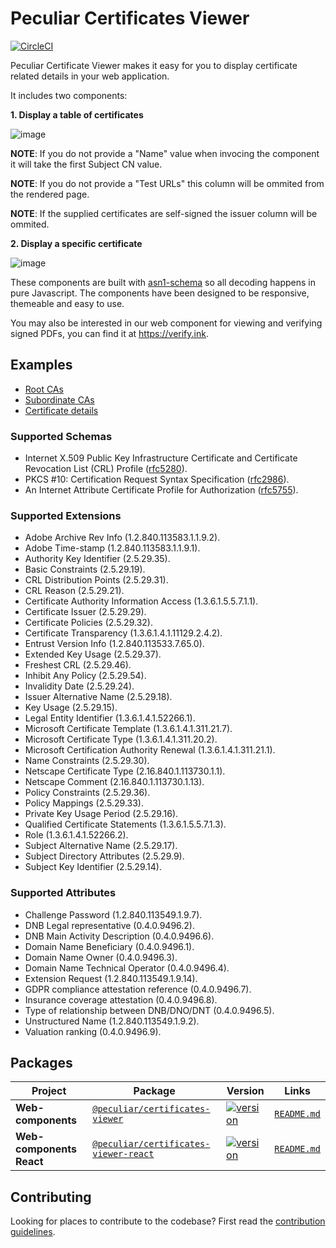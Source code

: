 # Peculiar Certificates Viewer

[![CircleCI](https://circleci.com/gh/PeculiarVentures/pv-certificates-viewer.svg?style=svg)](https://circleci.com/gh/PeculiarVentures/pv-certificates-viewer)

Peculiar Certificate Viewer makes it easy for you to display certificate related details in your web application.

It includes two components:

**1. Display a table of certificates**

![image](https://user-images.githubusercontent.com/1619279/69567071-6ba44100-0f6d-11ea-9be5-863483bae511.png)

**NOTE**: If you do not provide a "Name" value when invocing the component it will take the first Subject CN value.

**NOTE**: If you do not provide a "Test URLs" this column will be ommited from the rendered page.

**NOTE**: If the supplied certificates are self-signed the issuer column will be ommited.

**2. Display a specific certificate**

![image](https://user-images.githubusercontent.com/1619279/69567112-81b20180-0f6d-11ea-8f50-155ca05fa795.png)

These components are built with [asn1-schema](https://github.com/PeculiarVentures/asn1-schema) so all decoding happens in pure Javascript.  The components have been designed to be responsive, themeable and easy to use.

You may also be interested in our web component for viewing and verifying signed PDFs, you can find it at https://verify.ink.

## Examples

- [Root CAs](https://understandingwebpki.com/examples.html#root-cas)
- [Subordinate CAs](https://understandingwebpki.com/examples.html#subordinate-cas)
- [Certificate details](https://understandingwebpki.com/examples.html#certificate-details)

### Supported Schemas

- Internet X.509 Public Key Infrastructure Certificate and Certificate Revocation List (CRL) Profile ([rfc5280](https://tools.ietf.org/html/rfc5280)).
- PKCS #10: Certification Request Syntax Specification ([rfc2986](https://tools.ietf.org/html/rfc2986)).
- An Internet Attribute Certificate Profile for Authorization ([rfc5755](https://tools.ietf.org/html/rfc5755)).

### Supported Extensions

- Adobe Archive Rev Info (1.2.840.113583.1.1.9.2).
- Adobe Time-stamp (1.2.840.113583.1.1.9.1).
- Authority Key Identifier (2.5.29.35).
- Basic Constraints (2.5.29.19).
- CRL Distribution Points (2.5.29.31).
- CRL Reason (2.5.29.21).
- Certificate Authority Information Access (1.3.6.1.5.5.7.1.1).
- Certificate Issuer (2.5.29.29).
- Certificate Policies (2.5.29.32).
- Certificate Transparency (1.3.6.1.4.1.11129.2.4.2).
- Entrust Version Info (1.2.840.113533.7.65.0).
- Extended Key Usage (2.5.29.37).
- Freshest CRL (2.5.29.46).
- Inhibit Any Policy (2.5.29.54).
- Invalidity Date (2.5.29.24).
- Issuer Alternative Name (2.5.29.18).
- Key Usage (2.5.29.15).
- Legal Entity Identifier (1.3.6.1.4.1.52266.1).
- Microsoft Certificate Template (1.3.6.1.4.1.311.21.7).
- Microsoft Certificate Type (1.3.6.1.4.1.311.20.2).
- Microsoft Certification Authority Renewal (1.3.6.1.4.1.311.21.1).
- Name Constraints (2.5.29.30).
- Netscape Certificate Type (2.16.840.1.113730.1.1).
- Netscape Comment (2.16.840.1.113730.1.13).
- Policy Constraints (2.5.29.36).
- Policy Mappings (2.5.29.33).
- Private Key Usage Period (2.5.29.16).
- Qualified Certificate Statements (1.3.6.1.5.5.7.1.3).
- Role (1.3.6.1.4.1.52266.2).
- Subject Alternative Name (2.5.29.17).
- Subject Directory Attributes (2.5.29.9).
- Subject Key Identifier (2.5.29.14).

### Supported Attributes

- Challenge Password (1.2.840.113549.1.9.7).
- DNB Legal representative (0.4.0.9496.2).
- DNB Main Activity Description (0.4.0.9496.6).
- Domain Name Beneficiary (0.4.0.9496.1).
- Domain Name Owner (0.4.0.9496.3).
- Domain Name Technical Operator (0.4.0.9496.4).
- Extension Request (1.2.840.113549.1.9.14).
- GDPR compliance attestation reference (0.4.0.9496.7).
- Insurance coverage attestation (0.4.0.9496.8).
- Type of relationship between DNB/DNO/DNT (0.4.0.9496.5).
- Unstructured Name (1.2.840.113549.1.9.2).
- Valuation ranking (0.4.0.9496.9).

## Packages

| Project | Package | Version | Links |
| ------- | ------- | ------- |:-----:|
| **Web-components** | [`@peculiar/certificates-viewer`](https://www.npmjs.com/package/@peculiar/certificates-viewer) | [![version](https://img.shields.io/npm/v/@peculiar/certificates-viewer/latest.svg)](https://www.npmjs.com/package/@peculiar/certificates-viewer) | [`README.md`](packages/webcomponents/README.md)
| **Web-components React** | [`@peculiar/certificates-viewer-react`](https://www.npmjs.com/package/@peculiar/certificates-viewer-react) | [![version](https://img.shields.io/npm/v/@peculiar/certificates-viewer-react/latest.svg)](https://www.npmjs.com/package/@peculiar/certificates-viewer-react) | [`README.md`](packages/webcomponents-react/README.md)

## Contributing

Looking for places to contribute to the codebase?
First read the [contribution guidelines](CONTRIBUTING.md).